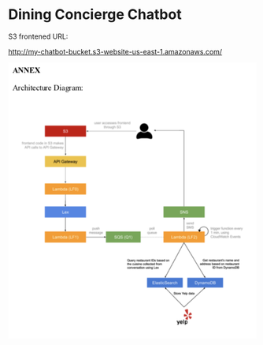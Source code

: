 # Dining Concierge Chatbot

S3 frontened URL:

http://my-chatbot-bucket.s3-website-us-east-1.amazonaws.com/


![Image text](https://github.com/TracyZhangyr/Dining-Concierge-Chatbot/blob/main/img/architecture.png)



